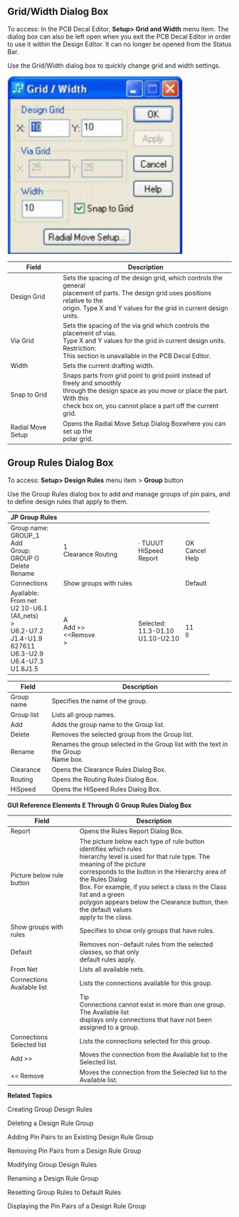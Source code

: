 ## Grid/Width Dialog Box
To access: In the PCB Decal Editor, **Setup> Grid and Width** menu item. The dialog box can also be left open when you exit the PCB Decal Editor in order to use it within the Design Editor. It can no longer be opened from the Status Bar.

Use the Grid/Width dialog box to quickly change grid and width settings.

![](/layout/guide/49/_page_47_Picture_4.jpeg)

| Field             | Description                                                                                                                                                                                                  |
|-------------------|--------------------------------------------------------------------------------------------------------------------------------------------------------------------------------------------------------------|
| Design Grid       | Sets the spacing of the design grid, which controls the general<br>placement of parts. The design grid uses positions relative to the<br>origin. Type X and Y values for the grid in current design units.   |
| Via Grid          | Sets the spacing of the via grid which controls the placement of vias.<br>Type X and Y values for the grid in current design units.<br>Restriction:<br>This section is unavailable in the PCB Decal Editor.  |
| Width             | Sets the current drafting width.                                                                                                                                                                             |
| Snap to Grid      | Snaps parts from grid point to grid point instead of freely and smoothly<br>through the design space as you move or place the part. With this<br>check box on, you cannot place a part off the current grid. |
| Radial Move Setup | Opens the Radial Move Setup Dialog Boxwhere you can set up the<br>polar grid.                                                                                                                                |

## Group Rules Dialog Box
To access: **Setup> Design Rules** menu item > **Group** button

Use the Group Rules dialog box to add and manage groups of pin pairs, and to define design rules that apply to them.

| JP Group Rules                                                                                                                    |                              |                                        |                      |
|-----------------------------------------------------------------------------------------------------------------------------------|------------------------------|----------------------------------------|----------------------|
| Group name:<br>GROUP_1<br>Add<br>Group:<br>GROUP O<br>Delete<br>Rename                                                            | 1<br>Clearance Routing       | · TUUUT<br>HiSpeed<br>Report           | OK<br>Cancel<br>Help |
| Connections                                                                                                                       | Show groups with rules       |                                        | Default              |
| Ayailable:<br>From net<br>U2 10-U6.1<br>(All_nets)<br>><br>U6.2-U7.2<br>J1.4-U1.9<br>627611<br>U6.3-U2.9<br>U6.4-U7.3<br>U1.8J1.5 | A<br>Add >><br><<Remove<br>> | Selected:<br>11.3-01.10<br>U1.10-U2.10 | 11<br>II             |

| Field      | Description                                                                          |
|------------|--------------------------------------------------------------------------------------|
| Group name | Specifies the name of the group.                                                     |
| Group list | Lists all group names.                                                               |
| Add        | Adds the group name to the Group list.                                               |
| Delete     | Removes the selected group from the Group list.                                      |
| Rename     | Renames the group selected in the Group list with the text in the Group<br>Name box. |
| Clearance  | Opens the Clearance Rules Dialog Box.                                                |
| Routing    | Opens the Routing Rules Dialog Box.                                                  |
| HiSpeed    | Opens the HiSpeed Rules Dialog Box.                                                  |

**GUI Reference Elements E Through G Group Rules Dialog Box**

| Field                      | Description                                                                                                                                                                                                                                                                                                                                                                               |
|----------------------------|-------------------------------------------------------------------------------------------------------------------------------------------------------------------------------------------------------------------------------------------------------------------------------------------------------------------------------------------------------------------------------------------|
| Report                     | Opens the Rules Report Dialog Box.                                                                                                                                                                                                                                                                                                                                                        |
| Picture below rule button  | The picture below each type of rule button identifies which rules<br>hierarchy level is used for that rule type. The meaning of the picture<br>corresponds to the button in the Hierarchy area of the Rules Dialog<br>Box. For example, if you select a class in the Class list and a green<br>polygon appears below the Clearance button, then the default values<br>apply to the class. |
| Show groups with rules     | Specifies to show only groups that have rules.                                                                                                                                                                                                                                                                                                                                            |
| Default                    | Removes non-default rules from the selected classes, so that only<br>default rules apply.                                                                                                                                                                                                                                                                                                 |
| From Net                   | Lists all available nets.                                                                                                                                                                                                                                                                                                                                                                 |
| Connections Available list | Lists the connections available for this group.                                                                                                                                                                                                                                                                                                                                           |
|                            | Tip<br>Connections cannot exist in more than one group. The Available list<br>displays only connections that have not been assigned to a group.                                                                                                                                                                                                                                           |
| Connections Selected list  | Lists the connections selected for this group.                                                                                                                                                                                                                                                                                                                                            |
| Add >>                     | Moves the connection from the Available list to the Selected list.                                                                                                                                                                                                                                                                                                                        |
| << Remove                  | Moves the connection from the Selected list to the Available list.                                                                                                                                                                                                                                                                                                                        |

**Related Topics**

Creating Group Design Rules

Deleting a Design Rule Group

Adding Pin Pairs to an Existing Design Rule Group

Removing Pin Pairs from a Design Rule Group

Modifying Group Design Rules

Renaming a Design Rule Group

Resetting Group Rules to Default Rules

Displaying the Pin Pairs of a Design Rule Group